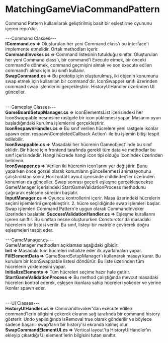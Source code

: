 # MatchingGameViaCommandPattern
Command Pattern kullanılarak geliştirilmiş basit bir eşleştirme oyununu içeren repo'dur.<br>


---Command Classes---<br>
<b>ICommand.cs =></b> Oluşturulan her yeni Command class'ı bu interface'i implemente etmelidir. Ortak methodları içerir.<br>
<b>CommandInvoker.cs =></b> Command listesinin tutulduğu sınıftır. Oluşturulan her yeni Command class'ı, bir command'i Execute etmek, bir önceki command'e dönmek, command geçmişini almak ve son execute edilen command'i almak için bu sınıfı kullanır.<br>
<b>SwapCommand.cs =></b> Bu prototip için oluşturulmuş, iki objenin konumunu swap etmek için kullanılan bir command'dir. IconSwapper sınıfı üzerinden command swap işlemlerini gerçekleştirir. HistoryUIHandler üzerinden UI günceller.<br><br>

---Gameplay Classes---<br>
<b>GameBoardSetupManager.cs =></b> iconElementsList içerisindeki her IconSwappable nesnesine rastgele bir icon yüklemesi yapar. Masanın oyun başladığındaki kurulma işlemlerini gerçekleştirir.<br>
<b>IconRespawnHandler.cs =></b> Bu sınıf verilen hücrelere yeni rastgele ikonlar spawn eder. respawnCompletedCallback Action'ı ile bu işlemin bitişi tespit edilebilir.<br>
<b>IconSwappable.cs =></b> Masadaki her hücrenin Gameobject'inde bu sınıf eklidir. Bir hücre için frontend tarafında gerekli tüm data ve methodlar bu sınıf içerisindedir. Hangi hücrede hangi icon tipi olduğu IconIndex üzerinden belirlenir.<br>
<b>IconSwapper.cs =></b> Verilen iki hücrenin icon'larını yer değiştirir. Bunu yaparken önce görsel olarak konumların güncellenmesi animasyonunu çalıştırdıktan sonra,Horizontal Layout içerisinde childindex'ler üzerinden konumları da günceller. Swap sonrası geçerli eşleşme gerçekleşecekse GameManager içerisindeki StartGameValidationProcess methodunu çağırarak eşleşme sürecini başlatır.<br>
<b>InputManager.cs =></b> Oyuncu kontrollerini içerir. Masa üzerindeki hücrelerin seçimi işlemlerini gerçekleştirir. 2. hücre seçildiğinde swap işlemleri başlar. Swap işlemleri Command Pattern'e uygun olarak CommandInvoker üzerinden başlatılır.
<b>SuccessValidationHandler.cs =></b> Eşleşme kurallarını içeren sınıftır. Bu sınıftan nesne oluştururken Consturctor'da masadaki hücrelerin bir listesi verilir. Bu sınıf, listeyi bir matrix'e çevirerek doğru eşleşmeleri tespit eder.

---GameManager.cs---<br>
GameManager methodları açıklaması aşağıdaki gibidir:<br>
<b>Init =></b> Masadaki tüm hücreleri initialize eder ilk ayarlamaları yapar.<br>
<b>FillElementData =></b> GameBoardSetupManager'ı kullanarak masayı kurar. Bu kurulum bir IconSwappable listesi döndürür. Bu liste üzerinden tüm hücrelerin yüklemesini yapar.<br>
<b>InitializeElements =></b> Tüm hücreleri seçime hazır hale getirir.<br>
<b>StartGameValidationProcess =></b> Bu method çalıştığında mevcut masadaki hücreleri kontrol ederek, eşleşen ikonlara sahip hücreleri yokeder ve yerine ikonlar spawn eder.<br><br>

---UI Classes---<br>
<b>HistoryUIHandler.cs =></b> CommandInvoker'dan execute edilen command'lerin bilgisini çekerek ekranın sağ tarafında bir command history gösterir. Undo yapıldığında isRemoval true olarak gönderilir ve böylece sadece başarılı swap'ların bir history'si ekranda kalmış olur.<br>
<b>SwapCommandElementUI.cs =></b> Vertical layout'ta HistoryUIHandler'ın ekleyip çıkardığı UI element'lerin bilgisini tutan sınıftır.

